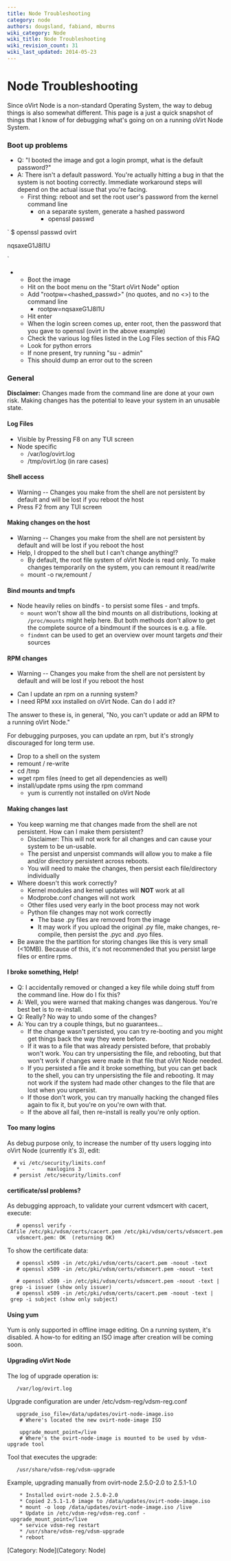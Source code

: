 ```yaml
---
title: Node Troubleshooting
category: node
authors: dougsland, fabiand, mburns
wiki_category: Node
wiki_title: Node Troubleshooting
wiki_revision_count: 31
wiki_last_updated: 2014-05-23
---
```


# Node Troubleshooting

Since oVirt Node is a non-standard Operating System, the way to debug things is also somewhat different. This page is a just a quick snapshot of things that I know of for debugging what's going on on a running oVirt Node System.

### Boot up problems

*   Q: "I booted the image and got a login prompt, what is the default password?"
*   A: There isn't a default password. You're actually hitting a bug in that the system is not booting correctly. Immediate workaround steps will depend on the actual issue that you're facing.
    -   First thing: reboot and set the root user's password from the kernel command line
        -   on a separate system, generate a hashed password
            -   openssl passwd

`
$ openssl passwd ovirt

nqsaxeG1J8l1U

`

*   -   Boot the image
    -   Hit <TAB> on the boot menu on the "Start oVirt Node" option
    -   Add "rootpw=<hashed_passwd>" (no quotes, and no <>) to the command line
        -   rootpw=nqsaxeG1J8l1U
    -   Hit enter
    -   When the login screen comes up, enter root, then the password that you gave to openssl (ovirt in the above example)
    -   Check the various log files listed in the Log Files section of this FAQ
    -   Look for python errors
    -   If none present, try running "su - admin"
    -   This should dump an error out to the screen

### General

**Disclaimer:** Changes made from the command line are done at your own risk. Making changes has the potential to leave your system in an unusable state.

#### Log Files

*   Visible by Pressing F8 on any TUI screen
*   Node specific
    -   /var/log/ovirt.log
    -   /tmp/ovirt.log (in rare cases)

#### Shell access

*   Warning -- Changes you make from the shell are not persistent by default and will be lost if you reboot the host
*   Press F2 from any TUI screen

#### Making changes on the host

*   Warning -- Changes you make from the shell are not persistent by default and will be lost if you reboot the host
*   Help, I dropped to the shell but I can't change anything!?
    -   By default, the root file system of oVirt Node is read only. To make changes temporarily on the system, you can remount it read/write
    -   mount -o rw,remount /

#### Bind mounts and tmpfs

*   Node heavily relies on bindfs - to persist some files - and tmpfs.
    -   `mount` won't show all the bind mounts on all distributions, looking at `/proc/mounts` might help here. But both methods don't allow to get the complete source of a bindmount if the sources is e.g. a file.
    -   `findmnt` can be used to get an overview over mount targets *and* their sources

#### RPM changes

*   Warning -- Changes you make from the shell are not persistent by default and will be lost if you reboot the host

<!-- -->

*   Can I update an rpm on a running system?
*   I need RPM xxx installed on oVirt Node. Can do I add it?

The answer to these is, in general, "No, you can't update or add an RPM to a running oVirt Node."

For debugging purposes, you can update an rpm, but it's strongly discouraged for long term use.

*   Drop to a shell on the system
*   remount / re-write
*   cd /tmp
*   wget rpm files (need to get all dependencies as well)
*   install/update rpms using the rpm command
    -   yum is currently not installed on oVirt Node

#### Making changes last

*   You keep warning me that changes made from the shell are not persistent. How can I make them persistent?
    -   Disclaimer: This will not work for all changes and can cause your system to be un-usable.
    -   The persist and unpersist commands will allow you to make a file and/or directory persistent across reboots.
    -   You will need to make the changes, then persist each file/directory individually
*   Where doesn't this work correctly?
    -   Kernel modules and kernel updates will **NOT** work at all
    -   Modprobe.conf changes will not work
    -   Other files used very early in the boot process may not work
    -   Python file changes may not work correctly
        -   The base .py files are removed from the image
        -   It may work if you upload the original .py file, make changes, re-compile, then persist the .pyc and .pyo files.
*   Be aware the the partition for storing changes like this is very small (<10MB). Because of this, it's not recommended that you persist large files or entire rpms.

#### I broke something, Help!

*   Q: I accidentally removed or changed a key file while doing stuff from the command line. How do I fix this?
*   A: Well, you were warned that making changes was dangerous. You're best bet is to re-install.
*   Q: Really? No way to undo some of the changes?
*   A: You can try a couple things, but no guarantees...
    -   If the change wasn't persisted, you can try re-booting and you might get things back the way they were before.
    -   If it was to a file that was already persisted before, that probably won't work. You can try unpersisting the file, and rebooting, but that won't work if changes were made in that file that oVirt Node needed.
    -   If you persisted a file and it broke something, but you can get back to the shell, you can try unpersisting the file and rebooting. It may not work if the system had made other changes to the file that are lost when you unpersist.
    -   If those don't work, you can try manually hacking the changed files again to fix it, but you're on you're own with that.
    -   If the above all fail, then re-install is really you're only option.

#### Too many logins

As debug purpose only, to increase the number of tty users logging into oVirt Node (currently it's 3), edit:

      # vi /etc/security/limits.conf
       *    -    maxlogins 3  
      # persist /etc/security/limits.conf

#### certificate/ssl problems?

As debugging approach, to validate your current vdsmcert with cacert, execute:

       # openssl verify -CAfile /etc/pki/vdsm/certs/cacert.pem /etc/pki/vdsm/certs/vdsmcert.pem
       vdsmcert.pem: OK  (returning OK) 

To show the certificate data:

       # openssl x509 -in /etc/pki/vdsm/certs/cacert.pem -noout -text
       # openssl x509 -in /etc/pki/vdsm/certs/vdsmcert.pem -noout -text 
       
       # openssl x509 -in /etc/pki/vdsm/certs/vdsmcert.pem -noout -text | grep -i issuer (show only issuer)
       # openssl x509 -in /etc/pki/vdsm/certs/cacert.pem -noout -text | grep -i subject (show only subject) 

#### Using yum

Yum is only supported in offline image editing. On a running system, it's disabled. A how-to for editing an ISO image after creation will be coming soon.

#### Upgrading oVirt Node

The log of upgrade operation is:

       /var/log/ovirt.log

Upgrade configuration are under /etc/vdsm-reg/vdsm-reg.conf

       upgrade_iso_file=/data/updates/ovirt-node-image.iso
        # Where's located the new ovirt-node-image ISO

        upgrade_mount_point=/live
        # Where's the ovirt-node-image is mounted to be used by vdsm-upgrade tool

Tool that executes the upgrade:

       /usr/share/vdsm-reg/vdsm-upgrade

Example, upgrading manually from ovirt-node 2.5.0-2.0 to 2.5.1-1.0

        * Installed ovirt-node 2.5.0-2.0
        * Copied 2.5.1-1.0 image to /data/updates/ovirt-node-image.iso
        * mount -o loop /data/updates/ovirt-node-image.iso /live
        * Update in /etc/vdsm-reg/vdsm-reg.conf - upgrade_mount_point=/live
        * service vdsm-reg restart
        * /usr/share/vdsm-reg/vdsm-upgrade
        * reboot

[Category: Node](Category: Node)
